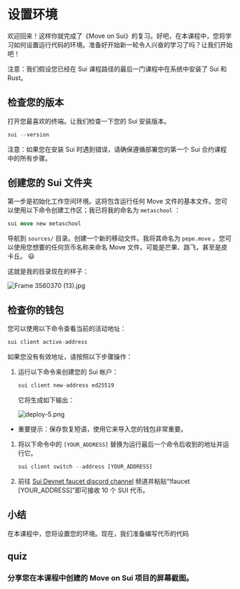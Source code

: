 #  设置环境

欢迎回来！这样你就完成了《Move on Sui》的复习。好吧，在本课程中，您将学习如何设置运行代码的环境。准备好开始新一轮令人兴奋的学习了吗？让我们开始吧！

注意：我们假设您已经在 Sui 课程路径的最后一门课程中在系统中安装了 Sui 和 Rust。

##  检查您的版本

打开您最喜欢的终端。让我们检查一下您的 Sui 安装版本。

```rust
sui --version
```

注意：如果您在安装 Sui 时遇到错误，请确保遵循部署您的第一个 Sui 合约课程中的所有步骤。

## 创建您的 Sui 文件夹

第一步是初始化工作空间环境。这将包含运行任何 Move 文件的基本文件。您可以使用以下命令创建工作区；我已将我的命名为 `metaschool` ：

```rust
sui move new metaschool
```

导航到 `sources/` 目录。创建一个新的移动文件。我将其命名为 `pepe.move` 。您可以使用您想要的任何货币名称来命名 Move 文件。可能是芒果、路飞，甚至是皮卡丘。 😃

这就是我的目录现在的样子：

![Frame 3560370 (13).jpg](https://github.com/0xmetaschool/Learning-Projects/blob/main/assests_for_all/assests_for_sui_c3/L2_Set%20Up%20Environment/Frame_3560370_(13).jpg?raw=true)

##  检查你的钱包

您可以使用以下命令查看当前的活动地址：

```rust
sui client active-address
```

如果您没有有效地址，请按照以下步骤操作：

1. 运行以下命令来创建您的 Sui 帐户：

   ```rust
   sui client new-address ed25519
   ```

   它将生成如下输出：

   ![deploy-5.png](https://github.com/0xmetaschool/Learning-Projects/blob/main/assests_for_all/assests_for_sui_c3/L2_Set%20Up%20Environment/deploy-5.png?raw=true)

- 重要提示：保存恢复短语，使用它来导入您的钱包非常重要。

1. 将以下命令中的 `[YOUR_ADDRESS]` 替换为运行最后一个命令后收到的地址并运行它。

   ```rust
   sui client switch --address [YOUR_ADDRESS]
   ```

2. 前往  [Sui Devnet faucet discord channel](https://discord.com/channels/916379725201563759/971488439931392130) 频道并粘贴“!faucet [YOUR_ADDRESS]”即可接收 10 个 SUI 代币。

## 小结

在本课程中，您将设置您的环境。现在，我们准备编写代币的代码



## quiz

### 分享您在本课程中创建的 Move on Sui 项目的屏幕截图。